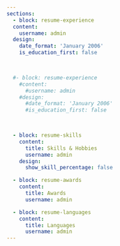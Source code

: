 ```yaml
---
sections:
  - block: resume-experience
  content:
    username: admin
  design:
    date_format: 'January 2006'
    is_education_first: false


 
  #- block: resume-experience
    #content:
      #username: admin
    #design:
      #date_format: 'January 2006'
      #is_education_first: false

  

  - block: resume-skills
    content:
      title: Skills & Hobbies
      username: admin
    design:
      show_skill_percentage: false

  - block: resume-awards
    content:
      title: Awards
      username: admin

  - block: resume-languages
    content:
      title: Languages
      username: admin
---
```



 
  
